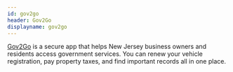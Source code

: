 ```yaml
---
id: gov2go
header: Gov2Go
displayname: gov2go
---
```


[Gov2Go](https://www.getgov2go.com/) is a secure app that helps New Jersey business owners and residents access government services. You can renew your vehicle registration, pay property taxes, and find important records all in one place.
